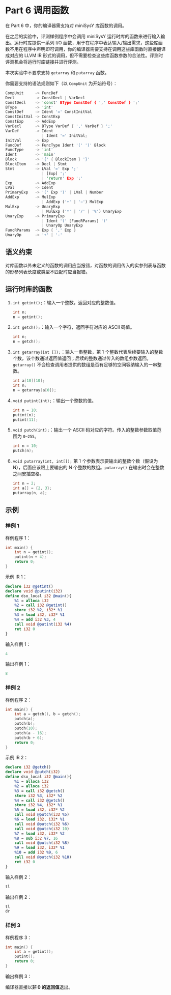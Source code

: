 # Part 6 调用函数

在 Part 6 中，你的编译器需支持对 miniSysY 库函数的调用。

在之后的实验中，评测样例程序中会调用 miniSysY 运行时库的函数来进行输入输出。运行时库提供一系列 I/O 函数，用于在程序中表达输入/输出需求，这些库函数不用在程序中声明即可调用，你的编译器需要支持在调用这些库函数时直接翻译成对应的 LLVM IR 形式的调用，但不需要检查这些库函数参数的合法性。评测时评测机会将运行时库链接并进行评测。

本次实验中不要求支持 `getarray` 和 `putarray` 函数。

你需要支持的语法规则如下（以 `CompUnit` 为开始符号）：

```rust
CompUnit     -> FuncDef
Decl         -> ConstDecl | VarDecl
ConstDecl    -> 'const' BType ConstDef { ',' ConstDef } ';'
BType        -> 'int'
ConstDef     -> Ident '=' ConstInitVal
ConstInitVal -> ConstExp
ConstExp     -> AddExp
VarDecl      -> BType VarDef { ',' VarDef } ';'
VarDef       -> Ident
                | Ident '=' InitVal;
InitVal      -> Exp
FuncDef      -> FuncType Ident '(' ')' Block
FuncType     -> 'int'
Ident        -> 'main'
Block        -> '{' { BlockItem } '}'
BlockItem    -> Decl | Stmt
Stmt         -> LVal '=' Exp ';'
                | [Exp] ';'
                | 'return' Exp ';'
Exp          -> AddExp
LVal         -> Ident
PrimaryExp   -> '(' Exp ')' | LVal | Number
AddExp       -> MulExp
                | AddExp ('+' | '−') MulExp
MulExp       -> UnaryExp
                | MulExp ('*' | '/' | '%') UnaryExp
UnaryExp     -> PrimaryExp
                | Ident '(' [FuncRParams] ')'
                | UnaryOp UnaryExp
FuncRParams  -> Exp { ',' Exp }
UnaryOp      -> '+' | '-'
```

## 语义约束

对库函数以外未定义的函数的调用应当报错，对函数的调用传入的实参列表与函数的形参列表长度或类型不匹配时应当报错。

## 运行时库的函数

1. `int getint();`：输入一个整数，返回对应的整数值。
   ```c
   int n;
   n = getint();
   ```
2. `int getch();`：输入一个字符，返回字符对应的 ASCII 码值。
   ```c
   int n;
   n = getch();
   ```
3. `int getarray(int []);`：输入一串整数，第 1 个整数代表后续要输入的整数个数，该个数通过返回值返回；后续的整数通过传入的数组参数返回。`getarray()` 不会检查调用者提供的数组是否有足够的空间容纳输入的一串整数。
   ```c
   int a[10][10];
   int n;
   n = getarray(a[0]);
   ```
4. `void putint(int);`：输出一个整数的值。
   ```c
   int n = 10;
   putint(n);
   putint(11);
   ```
5. `void putch(int);`：输出一个 ASCII 码对应的字符。传入的整数参数取值范围为 `0~255`。
   ```c
   int n = 10;
   putch(n);
   ```
6. `void putarray(int, int[]);`
   第 1 个参数表示要输出的整数个数（假设为 N），后面应该跟上要输出的 N 个整数的数组。`putarray()` 在输出时会在整数之间安插空格。
   ```c
   int n = 2;
   int a[] = {2, 3};
   putarray(n, a);
   ```

## 示例

### 样例 1

样例程序 1：

```c
int main() {
    int n = getint();
    putint(n + 4);
    return 0;
}
```

示例 IR 1：

```llvm
declare i32 @getint()
declare void @putint(i32)
define dso_local i32 @main(){
    %1 = alloca i32
    %2 = call i32 @getint()
    store i32 %2, i32* %1
    %3 = load i32, i32* %1
    %4 = add i32 %3, 4
    call void @putint(i32 %4)
    ret i32 0
}
```

输入样例 1：

```c
4
```

输出样例 1：

```c
8
```

### 样例 2

样例程序 2：

```c
int main() {
    int a = getch(), b = getch();
    putch(a);
    putch(b);
    putch(10);
    putch(a - 16);
    putch(b + 6);
    return 0;
}
```

示例 IR 2：

```llvm
declare i32 @getch()
declare void @putch(i32)
define dso_local i32 @main(){
    %1 = alloca i32
    %2 = alloca i32
    %3 = call i32 @getch()
    store i32 %3, i32* %2
    %4 = call i32 @getch()
    store i32 %4, i32* %1
    %5 = load i32, i32* %2
    call void @putch(i32 %5)
    %6 = load i32, i32* %1
    call void @putch(i32 %6)
    call void @putch(i32 10)
    %7 = load i32, i32* %2
    %8 = sub i32 %7, 16
    call void @putch(i32 %8)
    %9 = load i32, i32* %1
    %10 = add i32 %9, 6
    call void @putch(i32 %10)
    ret i32 0
}
```

输入样例 2：

```c
tl
```

输出样例 2：

```c
tl
dr
```

### 样例 3

样例程序 3：

```c
int main() {
    int a = getint();
    putint();
    return 0;
}
```

输出样例 3：

编译器直接以**非 0 的返回值**退出。

